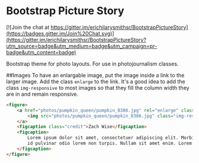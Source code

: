 Bootstrap Picture Story
=====================

[![Join the chat at https://gitter.im/erichilarysmithsr/BootstrapPictureStory](https://badges.gitter.im/Join%20Chat.svg)](https://gitter.im/erichilarysmithsr/BootstrapPictureStory?utm_source=badge&utm_medium=badge&utm_campaign=pr-badge&utm_content=badge)

Bootstrap theme for photo layouts. For use in photojournalism classes.

##Images
To have an enlargable image, put the image inside a link to the larger image. Add the class `enlarge` to the link. 
It's a good idea to add the class `img-responsive` to most images so that they fill the column width they are in and remain responsive.
```html
<figure>
	<a href="photos/pumpkin_queen/pumpkin_8386.jpg" rel="enlarge" class="enlarge">
		<img src="photos/pumpkin_queen/pumpkin_8386.jpg" class="img-responsive">
	</a>
	<figcaption class="credit">Zach Wise</figcaption>
	<figcaption>
		Lorem ipsum dolor sit amet, consectetuer adipiscing elit. Morbi commodo, ipsum sed pharetra gravida, orci magna rhoncus neque, 
		id pulvinar odio lorem non turpis. Nullam sit amet enim. Lorem ipsum dolor sit amet, consectetuer adipiscing elit.
	</figcaption>
</figure>
```